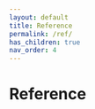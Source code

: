 ```yaml
---
layout: default
title: Reference
permalink: /ref/
has_children: true
nav_order: 4
---
```


# Reference
